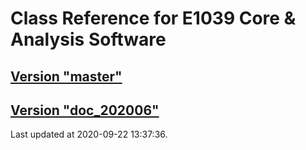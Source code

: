 # Class Reference for E1039 Core & Analysis Software
## [Version "master"](master/)
## [Version "doc_202006"](doc_202006/)
Last updated at 2020-09-22 13:37:36.
